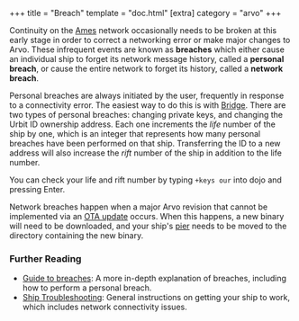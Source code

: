 +++
title = "Breach"
template = "doc.html"
[extra]
category = "arvo"
+++

Continuity on the [Ames](../ames) network occasionally needs to be broken at
this early stage in order to correct a networking error or make major changes to
Arvo. These infrequent events are known as
**breaches** which either cause an individual ship to forget its network message
history, called a **personal breach**, or cause the entire network to forget its
history, called a **network breach**.

Personal breaches are always initiated by the user, frequently in response to a
connectivity error. The easiest way to do this is with [Bridge](../bridge).
There are two types of personal breaches: changing private keys, and changing
the Urbit ID ownership address. Each one increments the _life_ number of the ship by one, which is
an integer that represents how many personal breaches have been performed on
that ship. Transferring the ID to a new address will also increase the _rift_
number of the ship in addition to the life number.

You can check your life and rift number by typing `+keys our`
into dojo and pressing Enter.

Network breaches happen when a major Arvo revision that cannot be implemented
via an [OTA update](../ota-updates) occurs. When this happens, a new binary
will need to be downloaded, and your ship's [pier](../pier) needs to be moved to the
directory containing the new binary.

### Further Reading

- [Guide to breaches](/docs/tutorials/guide-to-breaches.md): A more in-depth
  explanation of breaches, including how to perform a personal breach.
- [Ship Troubleshooting](/docs/tutorials/ship-troubleshooting.md): General instructions on getting your ship to work, which includes network connectivity issues.
